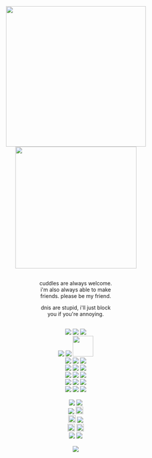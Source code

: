 <div align="center">
  <div>
    <img src="https://64.media.tumblr.com/ca3b4a6e7383dcda84e2d91eaa2d56d9/af1d2bd09d335007-2d/s640x960/b00343e480317e136494b0d65f6a4f7382eb7bf6.gifv" width="375px"><br>
    <img src="https://64.media.tumblr.com/c7a0e591661f4313f87222e7e0cd117e/71134358b40b00f4-ec/s640x960/57fafc66508689702011e775dcb8a35f5d014ccc.gifv" width="325px">
  </div>
  <br>
  <div>
    <p>cuddles are always welcome.<br>
      i'm also always able to make<br>
      friends. please be my friend.</p>
    <p>dnis are stupid, i'll just block<br>
      you if you're annoying.</p>
  </div>
  <br>
  <div>
    <img src="https://files.catbox.moe/62zqxi.png"> <img src="https://files.catbox.moe/6mhvtu.gif"> <img src="https://64.media.tumblr.com/983e3857531c98db51cfe69a4f07ddab/23e83896a48037ad-25/s100x200/8e6b7420c48f3099b7b11d9737ed9ab069cd65ac.gifv"><br>
    <img src="https://files.catbox.moe/vf5y2o.gif"> <img src="https://64.media.tumblr.com/c1a57150902fbe6cc20be25565ce84ad/d3e7da52a4217c86-7c/s100x200/c77651c868b827bc19ade8be7a8e5174d89de07e.gifv"> <img src="https://64.media.tumblr.com/9dd1f22834a13575bd2e319cacc966a4/551bf2d5c6aff523-18/s400x600/b4a1d67c99dfa9a9e6491853e2bb457a3880cfa8.pnj" height="55px"><br>
    <img src="https://64.media.tumblr.com/df025d5697eb49efe00266feb2bf1230/dbd825e7c30b4196-97/s100x200/e0cdc2f5b229c8cfce9686f7820cb0d7a34ef135.gifv"> <img src="https://files.catbox.moe/3q5kl2.jpg"> <img src="https://files.catbox.moe/2aulof.gif"><br>
    <img src="https://64.media.tumblr.com/2d84aa15b727a26fa60d2ec5ed69a074/71134358b40b00f4-83/s100x200/ed792684f06b501c7bec50a777045fb5459d6c65.pnj"> <img src="https://files.catbox.moe/usfrsz.gif"> <img src="https://64.media.tumblr.com/1e8031b304bd6c6a530472f30d8445fc/6f072ea04e7b6c72-15/s100x200/97d3d6e6ff53e578b95532e8f6961be1ae0702de.pnj"><br>
    <img src="https://64.media.tumblr.com/a47c2cf81d874b1e6e42907a7c60d785/2040218c4f2dac5e-fe/s100x200/a9513c04306b694c084d59d913d379fa42ce7780.pnj"> <img src="https://64.media.tumblr.com/a4e5faa6fd0337170eeff55f1ad17103/bfaaeb60d3ffc0b4-13/s100x200/5c621397f4d1c79c2046a332ee88393844aa1457.gifv"> <img src="https://64.media.tumblr.com/afb3c2b2d61915fdc3cc256a3301d917/a99305fc354b6993-e1/s100x200/0d55aa0647983d0ef5cc1b5c066405933660c848.pnj"><br>
    <img src="https://files.catbox.moe/osbvoy.png"> <img src="https://files.catbox.moe/mgni0f.gif"> <img src="https://files.catbox.moe/2nyj9x.png"><br>
    <img src="https://64.media.tumblr.com/f2bfc188c779bf0a8b555ad71abb75c5/a99305fc354b6993-3e/s100x200/e457becc3edf8d1e49e65fd1eb3ceb2a6c42232d.pnj"> <img src="https://64.media.tumblr.com/09213b4a1a4061bd4ce05dc41b0071df/843b931af0c96714-0a/s100x200/f185aa7947551ece11b8b9a10d8847bc4235e08a.gifv"> <img src="https://64.media.tumblr.com/cfad9a07256f6d40ac084eb5d66e7313/6ca2aa32eeead2fc-23/s100x200/b1ff94dc98979057d4be84c56c07ee3a7aed7323.gifv">
  </div>
  <br>
  <div>
    <img src="https://64.media.tumblr.com/c6ceb86b2cd0fde5ac56688698f3bb32/e2c15a3766805f99-5e/s250x400/c2758e870dacbe627f76be7a60312efba452f01d.gifv"> <img src="https://64.media.tumblr.com/862566ecf23069ea9fe4412483fd0f54/e2c15a3766805f99-8d/s250x400/e9a02f9b86084d754ce4c5f59614279be8d79943.gifv"><br>
    <img src="https://64.media.tumblr.com/8255cdee54062be2f0a75c1d4f95e5cc/e2c15a3766805f99-2a/s250x400/bfc2aaa381097136e0f21470f5a8fdd172306c4a.gifv"> <img src="https://64.media.tumblr.com/4a86c9f2c8d41a758fc003ad783e9fcd/b1cea295162728d9-20/s1280x1920/087442c35b23117c33a6505745681b081001f32d.gifv" height="20px"><br>
    <img src="https://64.media.tumblr.com/c4c9bfcb9ce63636e85091c59a1a80a7/9ab3fd032942848d-38/s400x600/e71f66db65334dd6a4df610f4640dc30e373e7a6.gifv" height="20px"> <img src="https://64.media.tumblr.com/261821932a271e99b0dd977e1cd3b5b2/aa38db7f25a128d4-5a/s250x400/87ceaba8cfb1eb6f4f2617912686b69498b81d37.gifv"><br>
    <img src="https://64.media.tumblr.com/97f3dbf1d689f64c6560935f99ed4854/b1cea295162728d9-1f/s1280x1920/351f620f2dfbbb5b449f0690b1f30ad3d7709096.gifv" height="20px"> <img src="https://64.media.tumblr.com/6da434e6b4b251054d28299b8a27c04e/d047d1da6e98ef6f-52/s640x960/98ce355974a274d31c10ac05ec8d50b9ebe81562.gifv" height="20px"><br>
    <img src="https://64.media.tumblr.com/3f283a431f5387214fee2d024907e77a/a99305fc354b6993-94/s250x400/dd0076095e4ba650e01ca87aa4563a4e005e432e.gifv"> <img src="https://64.media.tumblr.com/50a01cfa8bdfa417bec39f0c0d2dcb6c/a99305fc354b6993-83/s250x400/2118924bcc2b07b0c5158dc649feaf11481adb55.webp">
  </div>
  <br>
  <div>
    <img src="https://64.media.tumblr.com/c8771f8e7ab7e138bef279b8ec7f1332/6468d1b912a28cc0-45/s400x600/265b224f4eee103b3c94965db0e59eb43592e142.gifv">
  </div>
</div>

